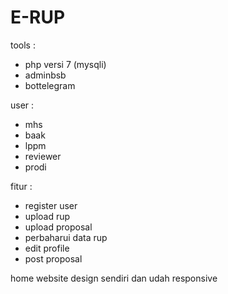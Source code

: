# E-RUP 


tools :
- php versi 7 (mysqli)
- adminbsb
- bottelegram

user :
- mhs
- baak
- lppm
- reviewer
- prodi

fitur :
- register user
- upload rup
- upload proposal
- perbaharui data rup
- edit profile
- post proposal

home website design sendiri dan udah responsive

